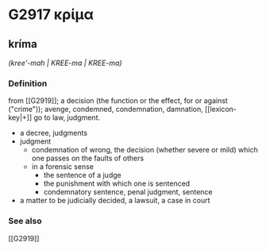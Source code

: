 # G2917 κρίμα

## kríma

_(kree'-mah | KREE-ma | KREE-ma)_

### Definition

from [[G2919]]; a decision (the function or the effect, for or against ("crime")); avenge, condemned, condemnation, damnation, [[lexicon-key|+]] go to law, judgment.

- a decree, judgments
- judgment
  - condemnation of wrong, the decision (whether severe or mild) which one passes on the faults of others
  - in a forensic sense
    - the sentence of a judge
    - the punishment with which one is sentenced
    - condemnatory sentence, penal judgment, sentence
- a matter to be judicially decided, a lawsuit, a case in court

### See also

[[G2919]]

